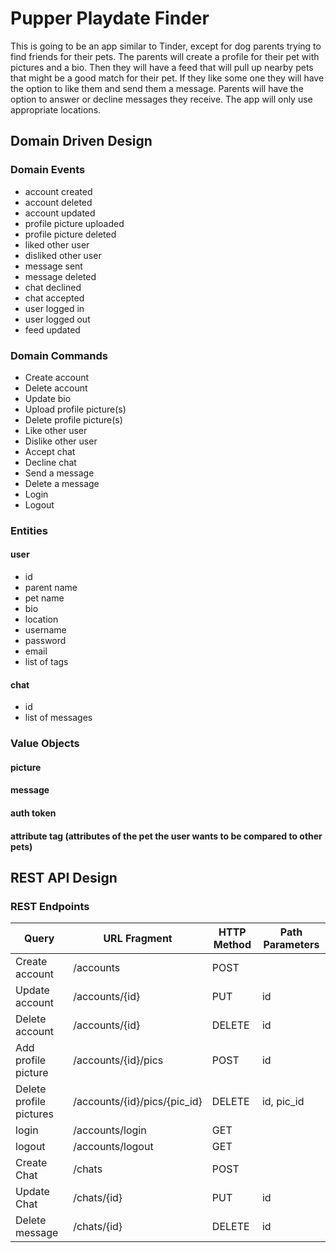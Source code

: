 # Pupper Playdate Finder

This is going to be an app similar to Tinder, except for dog parents trying to find friends for their pets. The parents will create a profile for their pet with pictures and a bio. Then they will have a feed that will pull up nearby pets that might be a good match for their pet. If they like some one they will have the option to like them and send them a message. Parents will have the option to answer or decline messages they receive. The app will only use appropriate locations.

## Domain Driven Design

### Domain Events
- account created
- account deleted
- account updated
- profile picture uploaded
- profile picture deleted
- liked other user
- disliked other user
- message sent
- message deleted
- chat declined
- chat accepted
- user logged in
- user logged out
- feed updated

### Domain Commands
- Create account
- Delete account
- Update bio
- Upload profile picture(s)
- Delete profile picture(s)
- Like other user
- Dislike other user
- Accept chat 
- Decline chat
- Send a message
- Delete a message
- Login
- Logout

### Entities
#### user
- id
- parent name
- pet name
- bio
- location
- username
- password
- email
- list of tags
#### chat
- id
- list of messages

### Value Objects
#### picture
#### message
#### auth token
#### attribute tag (attributes of the pet the user wants to be compared to other pets)

## REST API Design

### REST Endpoints
| Query | URL Fragment | HTTP Method | Path Parameters |
| ---   | ---          | ---         | ---             |
| Create account | /accounts | POST | |
| Update account | /accounts/{id} | PUT | id | 
| Delete account | /accounts/{id} | DELETE | id |
| Add profile picture | /accounts/{id}/pics | POST | id |
| Delete profile pictures | /accounts/{id}/pics/{pic_id} | DELETE | id, pic_id |
| login | /accounts/login | GET | |
| logout | /accounts/logout | GET | |
| Create Chat | /chats | POST | |
| Update Chat | /chats/{id} | PUT | id |
| Delete message | /chats/{id} | DELETE | id |
